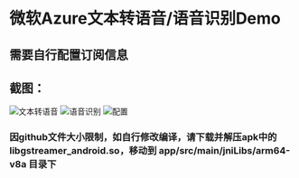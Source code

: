 # 微软Azure文本转语音/语音识别Demo

## 需要自行配置订阅信息

## 截图：
![文本转语音](https://github.com/Colo-Thor/AzureTextSpeech/screenshot/1.jpg)
![语音识别](https://github.com/Colo-Thor/AzureTextSpeech/screenshot/2.jpg)
![配置](https://github.com/Colo-Thor/AzureTextSpeech/screenshot/3.jpg)

### 因github文件大小限制，如自行修改编译，请下载并解压apk中的 libgstreamer_android.so，移动到 app/src/main/jniLibs/arm64-v8a 目录下